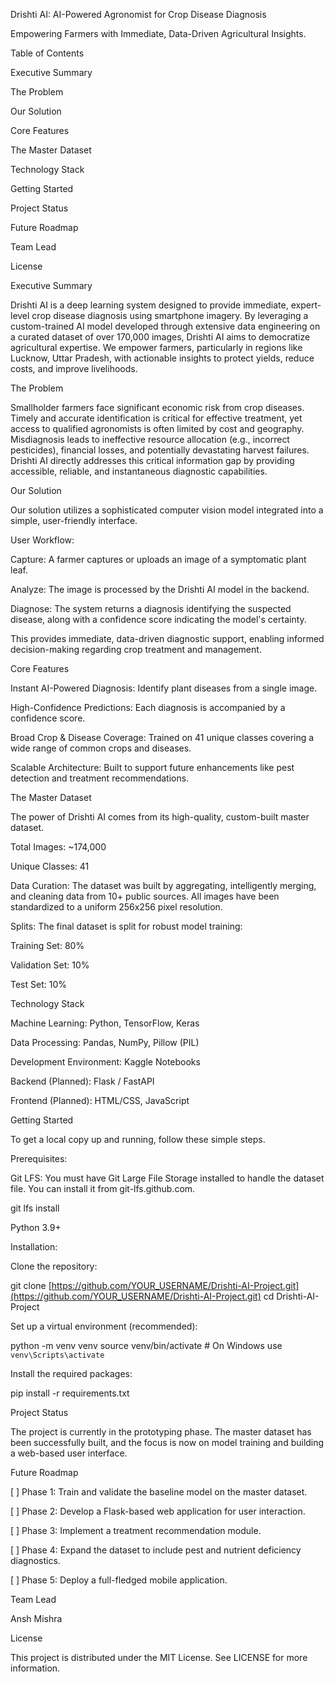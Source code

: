 Drishti AI: AI-Powered Agronomist for Crop Disease Diagnosis

Empowering Farmers with Immediate, Data-Driven Agricultural Insights.

Table of Contents

Executive Summary

The Problem

Our Solution

Core Features

The Master Dataset

Technology Stack

Getting Started

Project Status

Future Roadmap

Team Lead

License

Executive Summary

Drishti AI is a deep learning system designed to provide immediate, expert-level crop disease diagnosis using smartphone imagery. By leveraging a custom-trained AI model developed through extensive data engineering on a curated dataset of over 170,000 images, Drishti AI aims to democratize agricultural expertise. We empower farmers, particularly in regions like Lucknow, Uttar Pradesh, with actionable insights to protect yields, reduce costs, and improve livelihoods.

The Problem

Smallholder farmers face significant economic risk from crop diseases. Timely and accurate identification is critical for effective treatment, yet access to qualified agronomists is often limited by cost and geography. Misdiagnosis leads to ineffective resource allocation (e.g., incorrect pesticides), financial losses, and potentially devastating harvest failures. Drishti AI directly addresses this critical information gap by providing accessible, reliable, and instantaneous diagnostic capabilities.

Our Solution

Our solution utilizes a sophisticated computer vision model integrated into a simple, user-friendly interface.

User Workflow:

Capture: A farmer captures or uploads an image of a symptomatic plant leaf.

Analyze: The image is processed by the Drishti AI model in the backend.

Diagnose: The system returns a diagnosis identifying the suspected disease, along with a confidence score indicating the model's certainty.

This provides immediate, data-driven diagnostic support, enabling informed decision-making regarding crop treatment and management.

Core Features

Instant AI-Powered Diagnosis: Identify plant diseases from a single image.

High-Confidence Predictions: Each diagnosis is accompanied by a confidence score.

Broad Crop & Disease Coverage: Trained on 41 unique classes covering a wide range of common crops and diseases.

Scalable Architecture: Built to support future enhancements like pest detection and treatment recommendations.

The Master Dataset

The power of Drishti AI comes from its high-quality, custom-built master dataset.

Total Images: ~174,000

Unique Classes: 41

Data Curation: The dataset was built by aggregating, intelligently merging, and cleaning data from 10+ public sources. All images have been standardized to a uniform 256x256 pixel resolution.

Splits: The final dataset is split for robust model training:

Training Set: 80%

Validation Set: 10%

Test Set: 10%

Technology Stack

Machine Learning: Python, TensorFlow, Keras

Data Processing: Pandas, NumPy, Pillow (PIL)

Development Environment: Kaggle Notebooks

Backend (Planned): Flask / FastAPI

Frontend (Planned): HTML/CSS, JavaScript

Getting Started

To get a local copy up and running, follow these simple steps.

Prerequisites:

Git LFS: You must have Git Large File Storage installed to handle the dataset file. You can install it from git-lfs.github.com.

git lfs install


Python 3.9+

Installation:

Clone the repository:

git clone [https://github.com/YOUR_USERNAME/Drishti-AI-Project.git](https://github.com/YOUR_USERNAME/Drishti-AI-Project.git)
cd Drishti-AI-Project


Set up a virtual environment (recommended):

python -m venv venv
source venv/bin/activate  # On Windows use `venv\Scripts\activate`


Install the required packages:

pip install -r requirements.txt


Project Status

The project is currently in the prototyping phase. The master dataset has been successfully built, and the focus is now on model training and building a web-based user interface.

Future Roadmap

[ ] Phase 1: Train and validate the baseline model on the master dataset.

[ ] Phase 2: Develop a Flask-based web application for user interaction.

[ ] Phase 3: Implement a treatment recommendation module.

[ ] Phase 4: Expand the dataset to include pest and nutrient deficiency diagnostics.

[ ] Phase 5: Deploy a full-fledged mobile application.

Team Lead

Ansh Mishra

License

This project is distributed under the MIT License. See LICENSE for more information.
